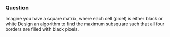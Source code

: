 ### Question

Imagine you have a square matrix, where each cell (pixel) is either black or white Design an algorithm to find the maximum subsquare such that all four borders are filled with black pixels.
